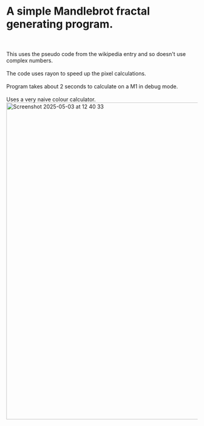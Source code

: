 # A simple Mandlebrot fractal generating program.<br><br>
This uses the pseudo code from the wikipedia entry and so doesn't use complex numbers.<br><br>
The code uses rayon to speed up the pixel calculations.<br><br>
Program takes about 2 seconds to calculate on a M1 in debug mode.<br><br>
Uses a very naive colour calculator.
<img width="832" alt="Screenshot 2025-05-03 at 12 40 33" src="https://github.com/user-attachments/assets/c77ec8c4-a70f-4f2e-8d1b-4973c248ae6a" />
